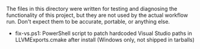 The files in this directory were written for testing and diagnosing the functionality of this project, but they are not used by the actual workflow run. Don't expect them to be accurate, portable, or anything else.

- fix-vs.ps1: PowerShell script to patch hardcoded Visual Studio paths in LLVMExports.cmake after install (Windows only, not shipped in tarballs)
